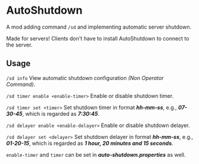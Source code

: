 # AutoShutdown

A mod adding command `/sd` and implementing automatic server shutdown.

Made for servers! Clients don't have to install AutoShutdown to connect to the server.

## Usage

`/sd info` View automatic shutdown configuration _(Non Operator Command)_.

`/sd timer enable <enable-timer>` Enable or disable shutdown timer.

`/sd timer set <timer>` Set shutdown timer in format **_hh-mm-ss_**, e.g., **_07-30-45_**,
which is regarded as **_7:30:45_**.

`/sd delayer enable <enable-delayer>` Enable or disable shutdown delayer.

`/sd delayer set <delayer>` Set shutdown delayer in format **_hh-mm-ss_**, e.g., **_01-20-15_**,
which is regarded as **_1 hour, 20 minutes and 15 seconds_**.

`enable-timer` and `timer` can be set in **_auto-shutdown.properties_** as well.
